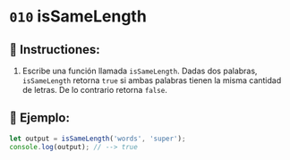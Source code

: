 # `010` isSameLength

## 📝 Instructiones:

1. Escribe una función llamada `isSameLength`. Dadas dos palabras, `isSameLength` retorna `true` si ambas palabras tienen la misma cantidad de letras. De lo contrario retorna `false`.

## 📎 Ejemplo:

```Javascript
let output = isSameLength('words', 'super');
console.log(output); // --> true
```
